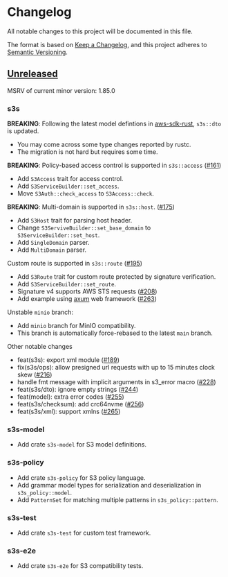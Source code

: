 # Changelog

All notable changes to this project will be documented in this file.

The format is based on [Keep a Changelog](https://keepachangelog.com/en/1.0.0/),
and this project adheres to [Semantic Versioning](https://semver.org/spec/v2.0.0.html).

## [Unreleased]

[Unreleased]: https://github.com/Nugine/s3s/compare/v0.10.1...HEAD

MSRV of current minor version: 1.85.0

### s3s

**BREAKING**: Following the latest model defintions in [aws-sdk-rust](https://github.com/awslabs/aws-sdk-rust), `s3s::dto` is updated.
+ You may come across some type changes reported by rustc.
+ The migration is not hard but requires some time.

**BREAKING**: Policy-based access control is supported in `s3s::access` ([#161](https://github.com/Nugine/s3s/issues/161))
+ Add `S3Access` trait for access control.
+ Add `S3ServiceBuilder::set_access`.
+ Move `S3Auth::check_access` to `S3Access::check`.

**BREAKING**: Multi-domain is supported in `s3s::host`. ([#175](https://github.com/Nugine/s3s/issues/175))
+ Add `S3Host` trait for parsing host header.
+ Change `S3ServiveBuilder::set_base_domain` to `S3ServiceBuilder::set_host`.
+ Add `SingleDomain` parser.
+ Add `MultiDomain` parser.

Custom route is supported in `s3s::route` ([#195](https://github.com/Nugine/s3s/issues/195))
+ Add `S3Route` trait for custom route protected by signature verification.
+ Add `S3ServiceBuilder::set_route`.
+ Signature v4 supports AWS STS requests ([#208](https://github.com/Nugine/s3s/pull/208))
+ Add example using [axum](https://github.com/tokio-rs/axum) web framework ([#263](https://github.com/Nugine/s3s/pull/263))

Unstable `minio` branch:
+ Add `minio` branch for MinIO compatibility.
+ This branch is automatically force-rebased to the latest `main` branch.

Other notable changes
+ feat(s3s): export xml module ([#189](https://github.com/Nugine/s3s/pull/189))
+ fix(s3s/ops): allow presigned url requests with up to 15 minutes clock skew ([#216](https://github.com/Nugine/s3s/pull/216))
+ handle fmt message with implicit arguments in s3_error macro ([#228](https://github.com/Nugine/s3s/pull/228))
+ feat(s3s/dto): ignore empty strings ([#244](https://github.com/Nugine/s3s/pull/244))
+ feat(model): extra error codes ([#255](https://github.com/Nugine/s3s/pull/255))
+ feat(s3s/checksum): add crc64nvme ([#256](https://github.com/Nugine/s3s/pull/256))
+ feat(s3s/xml): support xmlns ([#265](https://github.com/Nugine/s3s/pull/265))

### s3s-model

+ Add crate `s3s-model` for S3 model definitions.

### s3s-policy

+ Add crate `s3s-policy` for S3 policy language.
+ Add grammar model types for serialization and deserialization in `s3s_policy::model`.
+ Add `PatternSet` for matching multiple patterns in `s3s_policy::pattern`.

### s3s-test

+ Add crate `s3s-test` for custom test framework.

### s3s-e2e

+ Add crate `s3s-e2e` for S3 compatibility tests.
